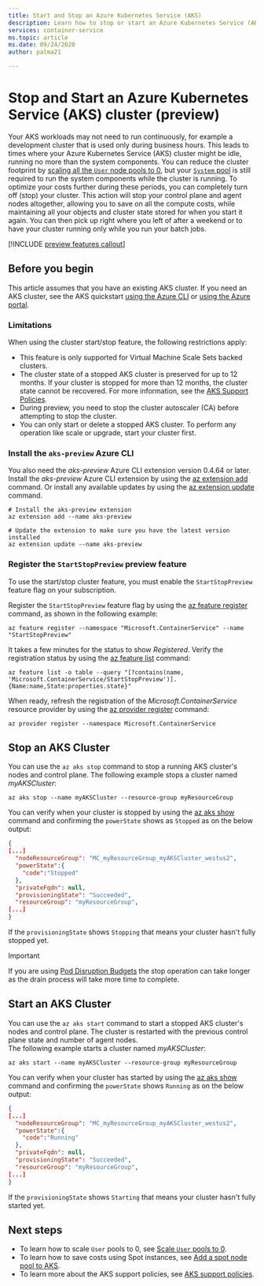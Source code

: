 ```yaml
---
title: Start and Stop an Azure Kubernetes Service (AKS)
description: Learn how to stop or start an Azure Kubernetes Service (AKS) cluster.
services: container-service
ms.topic: article
ms.date: 09/24/2020
author: palma21

---
```


# Stop and Start an Azure Kubernetes Service (AKS) cluster (preview)

Your AKS workloads may not need to run continuously, for example a development cluster that is used only during business hours. This leads to times where your Azure Kubernetes Service (AKS) cluster might be idle, running no more than the system components. You can reduce the cluster footprint by [scaling all the `User` node pools to 0](scale-cluster.md#scale-user-node-pools-to-0), but your [`System` pool](use-system-pools.md) is still required to run the system components while the cluster is running. 
To optimize your costs further during these periods, you can completely turn off (stop) your cluster. This action will stop your control plane and agent nodes altogether, allowing you to save on all the compute costs, while maintaining all your objects and cluster state stored for when you start it again. You can then pick up right where you left of after a weekend or to have your cluster running only while you run your batch jobs.

[!INCLUDE [preview features callout](./includes/preview/preview-callout.md)]

## Before you begin

This article assumes that you have an existing AKS cluster. If you need an AKS cluster, see the AKS quickstart [using the Azure CLI][aks-quickstart-cli] or [using the Azure portal][aks-quickstart-portal].


### Limitations

When using the cluster start/stop feature, the following restrictions apply:

- This feature is only supported for Virtual Machine Scale Sets backed clusters.
- The cluster state of a stopped AKS cluster is preserved for up to 12 months. If your cluster is stopped for more than 12 months, the cluster state cannot be recovered. For more information, see the [AKS Support Policies](support-policies.md).
- During preview, you need to stop the cluster autoscaler (CA) before attempting to stop the cluster.
- You can only start or delete a stopped AKS cluster. To perform any operation like scale or upgrade, start your cluster first.

### Install the `aks-preview` Azure CLI 

You also need the *aks-preview* Azure CLI extension version 0.4.64 or later. Install the *aks-preview* Azure CLI extension by using the [az extension add][az-extension-add] command. Or install any available updates by using the [az extension update][az-extension-update] command.

```azurecli-interactive
# Install the aks-preview extension
az extension add --name aks-preview

# Update the extension to make sure you have the latest version installed
az extension update --name aks-preview
``` 

### Register the `StartStopPreview` preview feature

To use the start/stop cluster feature, you must enable the `StartStopPreview` feature flag on your subscription.

Register the `StartStopPreview` feature flag by using the [az feature register][az-feature-register] command, as shown in the following example:

```azurecli-interactive
az feature register --namespace "Microsoft.ContainerService" --name "StartStopPreview"
```

It takes a few minutes for the status to show *Registered*. Verify the registration status by using the [az feature list][az-feature-list] command:

```azurecli-interactive
az feature list -o table --query "[?contains(name, 'Microsoft.ContainerService/StartStopPreview')].{Name:name,State:properties.state}"
```

When ready, refresh the registration of the *Microsoft.ContainerService* resource provider by using the [az provider register][az-provider-register] command:

```azurecli-interactive
az provider register --namespace Microsoft.ContainerService
```

## Stop an AKS Cluster

You can use the `az aks stop` command to stop a running AKS cluster's nodes and control plane. The following example stops a cluster named *myAKSCluster*:

```azurecli-interactive
az aks stop --name myAKSCluster --resource-group myResourceGroup
```

You can verify when your cluster is stopped by using the [az aks show][az-aks-show] command and confirming the `powerState` shows as `Stopped` as on the below output:

```json
{
[...]
  "nodeResourceGroup": "MC_myResourceGroup_myAKSCluster_westus2",
  "powerState":{
    "code":"Stopped"
  },
  "privateFqdn": null,
  "provisioningState": "Succeeded",
  "resourceGroup": "myResourceGroup",
[...]
}
```

If the `provisioningState` shows `Stopping` that means your cluster hasn't fully stopped yet.

> [!IMPORTANT]
> If you are using [Pod Disruption Budgets](https://kubernetes.io/docs/concepts/workloads/pods/disruptions/) the stop operation can take longer as the drain process will take more time to complete.


## Start an AKS Cluster

You can use the `az aks start` command to start a stopped AKS cluster's nodes and control plane. The cluster is restarted with the previous control plane state and number of agent nodes.  
The following example starts a cluster named *myAKSCluster*:

```azurecli-interactive
az aks start --name myAKSCluster --resource-group myResourceGroup
```

You can verify when your cluster has started by using the [az aks show][az-aks-show] command and confirming the `powerState` shows `Running` as on the below output:

```json
{
[...]
  "nodeResourceGroup": "MC_myResourceGroup_myAKSCluster_westus2",
  "powerState":{
    "code":"Running"
  },
  "privateFqdn": null,
  "provisioningState": "Succeeded",
  "resourceGroup": "myResourceGroup",
[...]
}
```

If the `provisioningState` shows `Starting` that means your cluster hasn't fully started yet.


## Next steps

- To learn how to scale `User` pools to 0, see [Scale `User` pools to 0](scale-cluster.md#scale-user-node-pools-to-0).
- To learn how to save costs using Spot instances, see [Add a spot node pool to AKS](spot-node-pool.md).
- To learn more about the AKS support policies, see [AKS support policies](support-policies.md).

<!-- LINKS - external -->

<!-- LINKS - internal -->
[aks-quickstart-cli]: kubernetes-walkthrough.md
[aks-quickstart-portal]: kubernetes-walkthrough-portal.md
[install-azure-cli]: /cli/azure/install-azure-cli
[az-extension-add]: /cli/azure/extension#az-extension-add
[az-extension-update]: /cli/azure/extension#az-extension-update
[az-feature-register]: /cli/azure/feature#az-feature-register
[az-feature-list]: /cli/azure/feature#az-feature-list
[az-provider-register]: /cli/azure/provider#az-provider-register
[az-aks-show]: /cli/azure/aks#az_aks_show

